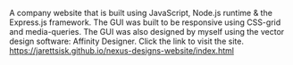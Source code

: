 A company website that is built using JavaScript, Node.js runtime & the Express.js framework. The GUI was built to be responsive using CSS-grid and media-queries. The GUI was also designed by myself using the vector design software: Affinity Designer.
Click the link to visit the site. https://jarettsisk.github.io/nexus-designs-website/index.html
